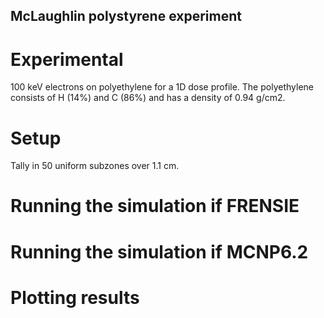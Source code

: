 ## McLaughlin polystyrene experiment ##

# Experimental
100 keV electrons on polyethylene for a 1D dose profile.
The polyethylene consists of H (14%) and C (86%) and has a density of 0.94 g/cm2.

# Setup
Tally in 50 uniform subzones over 1.1 cm.

# Running the simulation if FRENSIE

# Running the simulation if MCNP6.2

# Plotting results